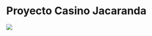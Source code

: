 <h1>Proyecto Casino Jacaranda</h1><img src="https://user-images.githubusercontent.com/73097560/115834477-dbab4500-a447-11eb-908a-139a6edaec5c.gif">

